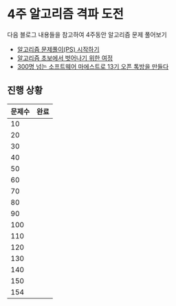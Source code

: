 # 4주 알고리즘 격파 도전

다음 블로그 내용들을 참고하여 4주동안 알고리즘 문제 풀어보기

- [알고리즘 문제풀이(PS) 시작하기](https://plzrun.tistory.com/entry/%EC%95%8C%EA%B3%A0%EB%A6%AC%EC%A6%98-%EB%AC%B8%EC%A0%9C%ED%92%80%EC%9D%B4PS-%EC%8B%9C%EC%9E%91%ED%95%98%EA%B8%B0)
- [알고리즘 초보에서 벗어나기 위한 여정](https://ko.juhee.one/%EC%95%8C%EA%B3%A0%EB%A6%AC%EC%A6%98-%EC%B4%88%EB%B3%B4%EC%97%90%EC%84%9C-%EB%B2%97%EC%96%B4%EB%82%98%EA%B8%B0-%EC%9C%84%ED%95%9C-%EC%97%AC%EC%A0%95-1ffb6bdfec6b)
- [300명 넘는 소프트웨어 마에스트로 13기 오픈 톡방을 만들다](https://burning-camp.tistory.com/93)

## 진행 상황

| 문제수 | 완료 |
| ------ | ---- |
| 10     |      |
| 20     |      |
| 30     |      |
| 40     |      |
| 50     |      |
| 60     |      |
| 70     |      |
| 80     |      |
| 90     |      |
| 100    |      |
| 110    |      |
| 120    |      |
| 130    |      |
| 140    |      |
| 150    |      |
| 154    |      |
